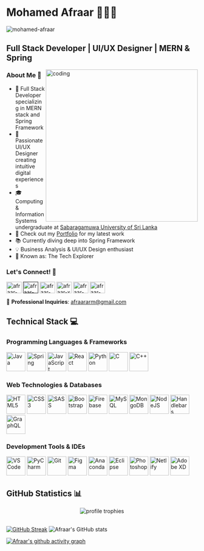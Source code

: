 # Mohamed Afraar 👨🏻‍💻

<p align="left"> <img src="https://komarev.com/ghpvc/?username=Afraar99&label=Profile%20views&color=0e75b6&style=flat" alt="mohamed-afraar" /> </p>

## Full Stack Developer | UI/UX Designer | MERN & Spring

<img align="right" width="400" alt="coding" src="https://user-images.githubusercontent.com/74038190/212749171-b84692a8-2b04-4e3b-93ca-ac14705da224.gif">

### About Me 🚀

- 🎯 Full Stack Developer specializing in MERN stack and Spring Framework
- 🎨 Passionate UI/UX Designer creating intuitive digital experiences
- 🎓 Computing & Information Systems undergraduate at [Sabaragamuwa University of Sri Lanka](https://www.sab.ac.lk)
- 💼 Check out my [Portfolio](https://afraar99.github.io/Portfolio-Website/) for my latest work
- 📚 Currently diving deep into Spring Framework
- 💡 Business Analysis & UI/UX Design enthusiast
- 🌟 Known as: The Tech Explorer

### Let's Connect! 🤝

<p align="left">
<a href="https://www.linkedin.com/in/mohamed-afraar/" target="blank"><img align="center" src="https://raw.githubusercontent.com/rahuldkjain/github-profile-readme-generator/master/src/images/icons/Social/linked-in-alt.svg" alt="afraar-in" height="30" width="40" /></a>
<a href="" target="blank"><img align="center" src="https://raw.githubusercontent.com/rahuldkjain/github-profile-readme-generator/master/src/images/icons/Social/stack-overflow.svg" alt="afraar-stacko" height="30" width="40" /></a>
<a href="https://medium.com/@afraar99" target="blank"><img align="center" src="https://raw.githubusercontent.com/rahuldkjain/github-profile-readme-generator/888aff31e1d26dd2a6acf6afebbc34970aeb0118/src/images/icons/Social/medium.svg" alt="afraar-medium" height="30" width="40" /></a>
<a href="https://x.com/afraar_99" target="blank"><img align="center" src="https://raw.githubusercontent.com/rahuldkjain/github-profile-readme-generator/888aff31e1d26dd2a6acf6afebbc34970aeb0118/src/images/icons/Social/twitter.svg" alt="afraar-x" height="30" width="40" /></a>
<a href="https://web.facebook.com/mohamed.afraar.94/" target="blank"><img align="center" src="https://raw.githubusercontent.com/rahuldkjain/github-profile-readme-generator/master/src/images/icons/Social/facebook.svg" alt="afraar-fb" height="30" width="40" /></a>
<a href="https://www.instagram.com/afraar_99/" target="blank"><img align="center" src="https://raw.githubusercontent.com/rahuldkjain/github-profile-readme-generator/master/src/images/icons/Social/instagram.svg" alt="afraar-ig" height="30" width="40" /></a>
</p>

📧 **Professional Inquiries**: afraararm@gmail.com

## Technical Stack 💻

### Programming Languages & Frameworks
<p align="left">
<img height="50" width="50" src="https://img.icons8.com/color/48/000000/java-coffee-cup-logo.png" alt="Java" />
<img height="50" width="50" src="https://img.icons8.com/color/48/000000/spring-logo.png" alt="Spring" />
<img height="50" width="50" src="https://img.icons8.com/color/48/000000/javascript.png" alt="JavaScript" />
<img height="50" width="50" src="https://img.icons8.com/color/48/000000/react-native.png" alt="React" />
<img height="50" width="50" src="https://img.icons8.com/color/48/000000/python.png" alt="Python" />
<img height="50" width="50" src="https://img.icons8.com/color/48/000000/c-programming.png" alt="C" />
<img height="50" width="50" src="https://img.icons8.com/color/48/000000/c-plus-plus-logo.png" alt="C++" />
</p>

### Web Technologies & Databases
<p align="left">
<img height="50" width="50" src="https://img.icons8.com/color/48/000000/html-5.png" alt="HTML5" />
<img height="50" width="50" src="https://img.icons8.com/color/48/000000/css3.png" alt="CSS3" />
<img height="50" width="50" src="https://img.icons8.com/color/48/000000/sass.png" alt="SASS" />
<img height="50" width="50" src="https://img.icons8.com/color/48/000000/bootstrap.png" alt="Bootstrap" />
<img height="50" width="50" src="https://img.icons8.com/color/48/000000/google-firebase-console.png" alt="Firebase" />
<img height="50" width="50" src="https://img.icons8.com/color/48/000000/mysql-logo.png" alt="MySQL" />
<img height="50" width="50" src="https://img.icons8.com/color/48/000000/mongodb.png" alt="MongoDB" />
<img height="50" width="50" src="https://img.icons8.com/color/48/000000/nodejs.png" alt="NodeJS" />
<img height="50" width="50" src="https://img.icons8.com/fluency/48/000000/handlebar-mustache.png" alt="Handlebars" />
<img height="50" width="50" src="https://img.icons8.com/color/48/null/graphql.png" alt="GraphQL" />
</p>

### Development Tools & IDEs
<p align="left">
<img height="50" width="50" src="https://img.icons8.com/color/48/000000/visual-studio-code-2019.png" alt="VS Code" />
<img height="50" width="50" src="https://img.icons8.com/color/48/000000/pycharm.png" alt="PyCharm" />
<img height="50" width="50" src="https://img.icons8.com/color/50/000000/git.png" alt="Git" />
<img height="50" width="50" src="https://img.icons8.com/color/48/000000/figma--v1.png" alt="Figma" />
<img height="50" width="50" src="https://img.icons8.com/dusk/64/000000/anaconda.png" alt="Anaconda" />
<img height="50" src="https://img.icons8.com/officel/480/null/java-eclipse.png" alt="Eclipse" />
<img height="50" width="50" src="https://img.icons8.com/doodle/48/000000/adobe-photoshop.png" alt="Photoshop" />
<img height="50" src="https://img.shields.io/badge/Netlify-00C7B7?style=for-the-badge&logo=netlify&logoColor=white" alt="Netlify" />
<img height="50" src="https://img.shields.io/badge/Adobe%20XD-FF61F6?style=for-the-badge&logo=Adobe%20XD&logoColor=white" alt="Adobe XD" />
</p>

## GitHub Statistics 📊

<div align="center">
    <img src="https://github-profile-trophy.vercel.app/?username=Afraar99&row=1&column=6&margin-h=8&theme=darkhub&count_private=true&margin-w=15&no-frame=true" alt="profile trophies" />
    <br />
    <br/>
</div>

[![GitHub Streak](https://github-readme-streak-stats.herokuapp.com?user=Afraar99&theme=radical)](https://git.io/streak-stats)
![Afraar's GitHub stats](https://github-readme-stats.vercel.app/api?username=Afraar99&show_icons=true&theme=radical) 

[![Afraar's github activity graph](https://github-readme-activity-graph.vercel.app/graph?username=Afraar99&bg_color=0d0d21&color=f452a9&line=6081cd&point=a6c4ce&area=true&hide_border=true)](https://github.com/ashutosh00710/github-readme-activity-graph)

<!-- <p><img align="left" src="https://github-readme-stats.vercel.app/api/top-langs?username=Afraar99&show_icons=true&locale=en&layout=compact&theme=algolia" alt="Mohamed Afraar" /></p> --!>

